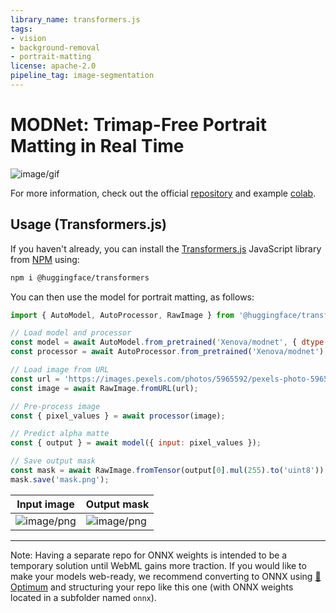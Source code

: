 ```yaml
---
library_name: transformers.js
tags:
- vision
- background-removal
- portrait-matting
license: apache-2.0
pipeline_tag: image-segmentation
---
```


# MODNet: Trimap-Free Portrait Matting in Real Time

![image/gif](https://cdn-uploads.huggingface.co/production/uploads/61b253b7ac5ecaae3d1efe0c/KdG3M8sltgiX8hOCNn8DT.gif)

For more information, check out the official [repository](https://github.com/ZHKKKe/MODNet) and example [colab](https://colab.research.google.com/drive/1P3cWtg8fnmu9karZHYDAtmm1vj1rgA-f?usp=sharing).

## Usage (Transformers.js)

If you haven't already, you can install the [Transformers.js](https://huggingface.co/docs/transformers.js) JavaScript library from [NPM](https://www.npmjs.com/package/@huggingface/transformers) using:
```bash
npm i @huggingface/transformers
```

You can then use the model for portrait matting, as follows:

```js
import { AutoModel, AutoProcessor, RawImage } from '@huggingface/transformers';

// Load model and processor
const model = await AutoModel.from_pretrained('Xenova/modnet', { dtype: "fp32" });
const processor = await AutoProcessor.from_pretrained('Xenova/modnet');

// Load image from URL
const url = 'https://images.pexels.com/photos/5965592/pexels-photo-5965592.jpeg?auto=compress&cs=tinysrgb&w=1024';
const image = await RawImage.fromURL(url);

// Pre-process image
const { pixel_values } = await processor(image);

// Predict alpha matte
const { output } = await model({ input: pixel_values });

// Save output mask
const mask = await RawImage.fromTensor(output[0].mul(255).to('uint8')).resize(image.width, image.height);
mask.save('mask.png');
```

| Input image | Output mask |
|--------|--------|
| ![image/png](https://cdn-uploads.huggingface.co/production/uploads/61b253b7ac5ecaae3d1efe0c/mhmDJgp5GgnbvQnUc2SVI.png) | ![image/png](https://cdn-uploads.huggingface.co/production/uploads/61b253b7ac5ecaae3d1efe0c/H1VBX6dS-xTpg14cl1Zxx.png) | 

---

Note: Having a separate repo for ONNX weights is intended to be a temporary solution until WebML gains more traction. If you would like to make your models web-ready, we recommend converting to ONNX using [🤗 Optimum](https://huggingface.co/docs/optimum/index) and structuring your repo like this one (with ONNX weights located in a subfolder named `onnx`).